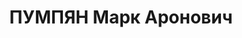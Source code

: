 ---
title: ПУМПЯН Марк Аронович
description: "Род. в 1903, Вильно, еврей, обр.: высшее, б/п. Проживал: Москва, ул.\
  \ Земляной Вал, д. 27, кв. 23. Начальник службы движения ж.д. им. Дзержинского.\
  \ \n  Арестован 02.10.1936. Обв. в участии в диверсионно-вредительской троцкистской\
  \ террористической организации. Приговор: ВК ВС СССР, 01.11.1937 – ВМН. Расстрелян\
  \ 01.11.1937, г.Москва. \n  Реабилитирован ВК ВС СССР 06.04.1957"
---